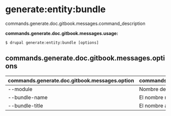 # generate:entity:bundle
commands.generate.doc.gitbook.messages.command_description

**commands.generate.doc.gitbook.messages.usage:**
```
$ drupal generate:entity:bundle [options] 
```

## commands.generate.doc.gitbook.messages.options
commands.generate.doc.gitbook.messages.option | commands.generate.doc.gitbook.messages.details
-------|-------------
--module | Nombre del módulo.
--bundle-name | El nombre máquina del tipo de contenido
--bundle-title | El nombre amigable del tipo de contenido
